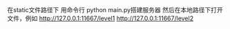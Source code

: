 在static文件路径下 用命令行 python main.py搭建服务器
然后在本地路径下打开文件，例如
http://127.0.0.1:11667/level1
http://127.0.0.1:11667/level2
